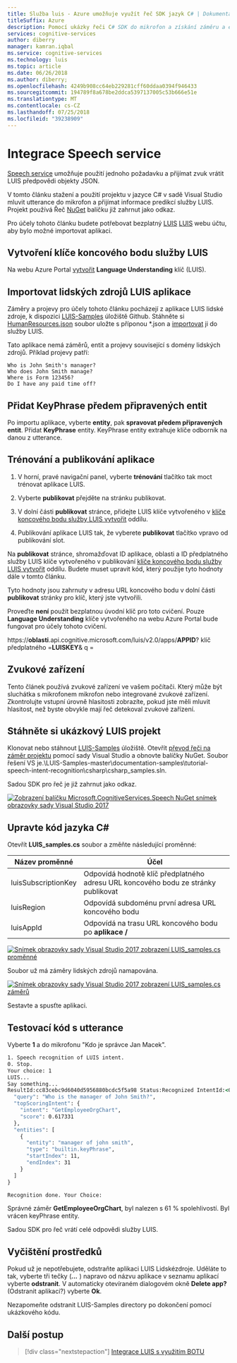 ```yaml
---
title: Služba luis - Azure umožňuje využít řeč SDK jazyk C# | Dokumentace Microsoftu
titleSuffix: Azure
description: Pomocí ukázky řeči C# SDK do mikrofon a získání záměru a entity predikcí služby LUIS vrátila.
services: cognitive-services
author: diberry
manager: kamran.iqbal
ms.service: cognitive-services
ms.technology: luis
ms.topic: article
ms.date: 06/26/2018
ms.author: diberry;
ms.openlocfilehash: 4249b908cc64eb229281cff60ddaa0394f946433
ms.sourcegitcommit: 194789f8a678be2ddca5397137005c53b666e51e
ms.translationtype: MT
ms.contentlocale: cs-CZ
ms.lasthandoff: 07/25/2018
ms.locfileid: "39238909"
---
```

# <a name="integrate-speech-service"></a>Integrace Speech service
[Speech service](https://docs.microsoft.com/azure/cognitive-services/Speech-Service/) umožňuje použití jednoho požadavku a přijímat zvuk vrátit LUIS předpovědi objekty JSON.

V tomto článku stažení a použití projektu v jazyce C# v sadě Visual Studio mluvit utterance do mikrofon a přijímat informace predikcí služby LUIS. Projekt používá Řeč [NuGet](https://www.nuget.org/packages/Microsoft.CognitiveServices.Speech/) balíčku již zahrnut jako odkaz. 

Pro účely tohoto článku budete potřebovat bezplatný [LUIS] [ LUIS] webu účtu, aby bylo možné importovat aplikaci.

## <a name="create-luis-endpoint-key"></a>Vytvoření klíče koncového bodu služby LUIS
Na webu Azure Portal [vytvořit](luis-how-to-azure-subscription.md#create-luis-endpoint-key) **Language Understanding** klíč (LUIS). 

## <a name="import-human-resources-luis-app"></a>Importovat lidských zdrojů LUIS aplikace
Záměry a projevy pro účely tohoto článku pocházejí z aplikace LUIS lidské zdroje, k dispozici [LUIS-Samples](https://github.com/Microsoft/LUIS-Samples) úložiště Github. Stáhněte si [HumanResources.json](https://github.com/Microsoft/LUIS-Samples/blob/master/documentation-samples/quickstarts/HumanResources.json) soubor uložte s příponou *.json a [importovat](luis-how-to-start-new-app.md#import-new-app) ji do služby LUIS. 

Tato aplikace nemá záměrů, entit a projevy související s domény lidských zdrojů. Příklad projevy patří:

```
Who is John Smith's manager?
Who does John Smith manage?
Where is Form 123456?
Do I have any paid time off?
```

## <a name="add-keyphrase-prebuilt-entity"></a>Přidat KeyPhrase předem připravených entit
Po importu aplikace, vyberte **entity**, pak **spravovat předem připravených entit**. Přidat **KeyPhrase** entity. KeyPhrase entity extrahuje klíče odborník na danou z utterance.

## <a name="train-and-publish-the-app"></a>Trénování a publikování aplikace
1. V horní, pravé navigační panel, vyberte **trénování** tlačítko tak moct trénovat aplikace LUIS.

2. Vyberte **publikovat** přejděte na stránku publikovat. 

3. V dolní části **publikovat** stránce, přidejte LUIS klíče vytvořeného v [klíče koncového bodu služby LUIS vytvořit](#create-luis-endpoint-key) oddílu.

4. Publikování aplikace LUIS tak, že vyberete **publikovat** tlačítko vpravo od publikování slot. 

  Na **publikovat** stránce, shromažďovat ID aplikace, oblasti a ID předplatného služby LUIS klíče vytvořeného v publikování [klíče koncového bodu služby LUIS vytvořit](#create-luis-endpoint-key) oddílu. Budete muset upravit kód, který použije tyto hodnoty dále v tomto článku. 

  Tyto hodnoty jsou zahrnuty v adresu URL koncového bodu v dolní části **publikovat** stránky pro klíč, který jste vytvořili. 
  
  Proveďte **není** použít bezplatnou úvodní klíč pro toto cvičení. Pouze **Language Understanding** klíče vytvořeného na webu Azure Portal bude fungovat pro účely tohoto cvičení. 

  https://**oblasti**.api.cognitive.microsoft.com/luis/v2.0/apps/**APPID**? klíč předplatného =**LUISKEY**& q =

## <a name="audio-device"></a>Zvukové zařízení
Tento článek používá zvukové zařízení ve vašem počítači. Který může být sluchátka s mikrofonem mikrofon nebo integrované zvukové zařízení. Zkontrolujte vstupní úrovně hlasitosti zobrazíte, pokud jste měli mluvit hlasitost, než byste obvykle mají řeč detekoval zvukové zařízení. 

## <a name="download-the-luis-sample-project"></a>Stáhněte si ukázkový LUIS projekt
 Klonovat nebo stáhnout [LUIS-Samples](https://github.com/Microsoft/LUIS-Samples) úložiště. Otevřít [převod řeči na záměr projektu](https://github.com/Microsoft/LUIS-Samples/tree/master/documentation-samples/tutorial-speech-intent-recognition) pomocí sady Visual Studio a obnovte balíčky NuGet. Soubor řešení VS je.\LUIS-Samples-master\documentation-samples\tutorial-speech-intent-recognition\csharp\csharp_samples.sln.

Sadou SDK pro řeč je již zahrnut jako odkaz. 

[![](./media/luis-tutorial-speech-to-intent/nuget-package.png "Zobrazení balíčku Microsoft.CognitiveServices.Speech NuGet snímek obrazovky sady Visual Studio 2017")](./media/luis-tutorial-speech-to-intent/nuget-package.png#lightbox)

## <a name="modify-the-c-code"></a>Upravte kód jazyka C#
Otevřít **LUIS_samples.cs** soubor a změňte následující proměnné:

|Název proměnné|Účel|
|--|--|
|luisSubscriptionKey|Odpovídá hodnotě klíč předplatného adresu URL koncového bodu ze stránky publikovat|
|luisRegion|Odpovídá subdoménu první adresa URL koncového bodu|
|luisAppId|Odpovídá na trasu URL koncového bodu po **aplikace /**|

[![](./media/luis-tutorial-speech-to-intent/change-variables.png "Snímek obrazovky sady Visual Studio 2017 zobrazení LUIS_samples.cs proměnné")](./media/luis-tutorial-speech-to-intent/change-variables.png#lightbox)

Soubor už má záměry lidských zdrojů namapována.

[![](./media/luis-tutorial-speech-to-intent/intents.png "Snímek obrazovky sady Visual Studio 2017 zobrazení LUIS_samples.cs záměrů")](./media/luis-tutorial-speech-to-intent/intents.png#lightbox)

Sestavte a spusťte aplikaci. 

## <a name="test-code-with-utterance"></a>Testovací kód s utterance
Vyberte **1** a do mikrofonu "Kdo je správce Jan Macek".

```cmd
1. Speech recognition of LUIS intent.
0. Stop.
Your choice: 1
LUIS...
Say something...
ResultId:cc83cebc9d6040d5956880bcdc5f5a98 Status:Recognized IntentId:<GetEmployeeOrgChart> Recognized text:<Who is the manager of John Smith?> Recognized Json:{"DisplayText":"Who is the manager of John Smith?","Duration":25700000,"Offset":9200000,"RecognitionStatus":"Success"}. LanguageUnderstandingJson:{
  "query": "Who is the manager of John Smith?",
  "topScoringIntent": {
    "intent": "GetEmployeeOrgChart",
    "score": 0.617331
  },
  "entities": [
    {
      "entity": "manager of john smith",
      "type": "builtin.keyPhrase",
      "startIndex": 11,
      "endIndex": 31
    }
  ]
}

Recognition done. Your Choice:

```

Správné záměr **GetEmployeeOrgChart**, byl nalezen s 61 % spolehlivostí. Byl vrácen keyPhrase entity. 

Sadou SDK pro řeč vrátí celé odpovědi služby LUIS. 

## <a name="clean-up-resources"></a>Vyčištění prostředků
Pokud už je nepotřebujete, odstraňte aplikaci LUIS Lidskézdroje. Uděláte to tak, vyberte tři tečky (***...*** ) napravo od názvu aplikace v seznamu aplikací vyberte **odstranit**. V automaticky otevíraném dialogovém okně **Delete app?** (Odstranit aplikaci?) vyberte **Ok**.

Nezapomeňte odstranit LUIS-Samples directory po dokončení pomocí ukázkového kódu.

## <a name="next-steps"></a>Další postup

> [!div class="nextstepaction"]
> [Integrace LUIS s využitím BOTU](luis-csharp-tutorial-build-bot-framework-sample.md)

[LUIS]: https://docs.microsoft.com/azure/cognitive-services/luis/luis-reference-regions#luis-website